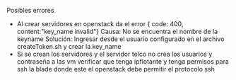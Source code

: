 Posibles errores

- Al crear servidores en openstack da el error
    { code: 400, content:"key_name invalid"}
    Causa: No se encuentra el nombre de la keyname
    Solución: Ingresar desde el usuario configurado en el archivo createToken.sh y crear la key_name
- Si se crean los servidores y el servidor telco no crea los usuarios y contraseña a las vm
    verificar que tenga ipflotante y tenga permisos para ssh
    la blade donde este el openstack debe permitir el protocolo ssh